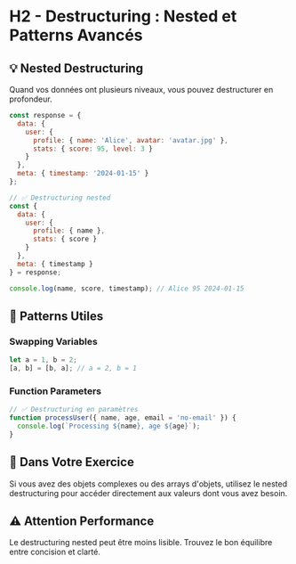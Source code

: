 # H2 - Destructuring : Nested et Patterns Avancés

## 💡 Nested Destructuring

Quand vos données ont plusieurs niveaux, vous pouvez destructurer en profondeur.

```javascript
const response = {
  data: {
    user: {
      profile: { name: 'Alice', avatar: 'avatar.jpg' },
      stats: { score: 95, level: 3 }
    }
  },
  meta: { timestamp: '2024-01-15' }
};

// ✅ Destructuring nested
const {
  data: {
    user: {
      profile: { name },
      stats: { score }
    }
  },
  meta: { timestamp }
} = response;

console.log(name, score, timestamp); // Alice 95 2024-01-15
```

## 🔧 Patterns Utiles

### Swapping Variables
```javascript
let a = 1, b = 2;
[a, b] = [b, a]; // a = 2, b = 1
```

### Function Parameters
```javascript
// ✅ Destructuring en paramètres
function processUser({ name, age, email = 'no-email' }) {
  console.log(`Processing ${name}, age ${age}`);
}
```

## 🎯 Dans Votre Exercice

Si vous avez des objets complexes ou des arrays d'objets, utilisez le nested destructuring pour accéder directement aux valeurs dont vous avez besoin.

## ⚠️ Attention Performance

Le destructuring nested peut être moins lisible. Trouvez le bon équilibre entre concision et clarté.